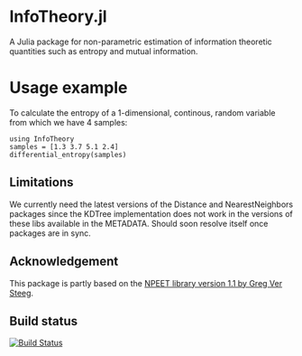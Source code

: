 # InfoTheory.jl

A Julia package for non-parametric estimation of information theoretic quantities such as entropy and mutual information.

# Usage example

To calculate the entropy of a 1-dimensional, continous, random variable from which we have 4 samples:

    using InfoTheory
    samples = [1.3 3.7 5.1 2.4]
    differential_entropy(samples)

## Limitations

We currently need the latest versions of the Distance and NearestNeighbors packages since the KDTree implementation does not work in the versions of these libs available in the METADATA. Should soon resolve itself once packages are in sync.

## Acknowledgement

This package is partly based on the [NPEET library version 1.1 by Greg Ver Steeg](http://www.isi.edu/~gregv/npeet.html).

## Build status

[![Build Status](https://travis-ci.org/robertfeldt/InfoTheory.jl.svg?branch=master)](https://travis-ci.org/robertfeldt/InfoTheory.jl)
